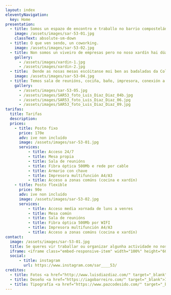 ```yaml
---
layout: index
eleventyNavigation:
  key: Home
presentation:
  - title: Somos un espazo de encontro e traballo no barrio compostelán de Sar.
    image: /assets/images/sar-53-01.jpg
    classText: absolute-sm-down
  - title: O que ven sendo, un coworking.
    image: /assets/images/sar-53-02.jpg
  - title: Non somos un viveiro de empresas pero no noso xardín hai dúas árbores e temos intención de facer unha pequena horta.
    gallery:
      - /assets/images/xardin-1.jpg
      - /assets/images/xardin-2.jpg
  - title:  Dende as nosas mesas escóitanse moi ben as badaladas da Colexiata.
    image: /assets/images/sar-53-04.jpg
  - title: Temos sala de reunións, cociña, baño, impresora, conexión a internet, etc…
    gallery:
      - /assets/images/sar-53-05.jpg
      - /assets/images/SAR53_foto_Luis_Diaz_Diaz_04b.jpg
      - /assets/images/SAR53_foto_Luis_Diaz_Diaz_06.jpg
      - /assets/images/SAR53_foto_Luis_Diaz_Diaz_09.jpg
tarifas:
  title: Tarifas
  description:
  prices:
    - title: Posto fixo
      price: 170e
      adv: ive non incluído
      image: /assets/images/sar-53-01.jpg
      services:
          - title: Acceso 24/7
          - title: Mesa propia
          - title: Sala de reunións
          - title: Fibra óptica 500Mb e rede por cable
          - title: Armario con chave
          - title: Impresora multifunción A4/A3
          - title: Acceso a zonas comúns (cocina e xardín)
    - title: Posto flexible
      price: 90e
      adv: ive non incluído
      image: /assets/images/sar-53-02.jpg
      services:
          - title: Acceso media xornada de luns a venres
          - title: Mesa común
          - title: Sala de reunións
          - title: Fibra óptica 500Mb por WIFI
          - title: Impresora multifunción A4/A3
          - title: Acceso a zonas comúns (cocina e xardín)
contact:
  image: /assets/images/sar-53-01.jpg
  title: Se queres vir traballar ou organizar algunha actividade no noso espazo, escríbenos a <a href="mailto:espazo@sar53.com" target="_blank">espazo<span class="fake-arroba">@</span>sar53.com</a> ou pásate por aquí. <br><br>Estamos na Rua de Sar 53, en Santiago de Compostela. Tamén en <a href="https://www.instagram.com/sar____53/" target="_blank">Instagram</a>.
  iframe: <iframe class="embed-responsive-item" width="100%" height="600" frameborder="0" scrolling="no" marginheight="0" marginwidth="0" src="https://maps.google.com/maps?width=100%25&amp;height=600&amp;hl=es&amp;q=rua%20de%20sar%2053+(Sar%2053%20Espazo)&amp;t=k&amp;z=15&amp;ie=UTF8&amp;iwloc=B&amp;output=embed"><a href="https://www.gps.ie/car-satnav-gps/">Car GPS</a></iframe>
  social:
      - title: instagram
        url: https://www.instagram.com/sar____53/
creditos:
  - title: Fotos <a href="http://www.luisdiazdiaz.com/" target="_blank">Luís Díaz Díaz</a>
  - title: Deseño <a href="https://iagobarreiro.com/" target="_blank">Iago Barreiro</a> (<a href="https://novagarda.gal/" target="_blank">Novagarda</a>)
  - title: Tipografía <a href="https://www.pazcodesido.com/" target="_blank">Fontdevila (BRNRD)</a>
---
```


